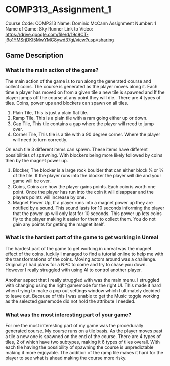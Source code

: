 # COMP313_Assignment_1
Course Code: COMP313
Name: Dominic McCann
Assignment Number: 1
Name of Game: Sky Runner
Link to Video: https://drive.google.com/file/d/19c9CT-j9o1YMSrjDKI5MwYMC8ywd37gi/view?usp=sharing

## Game Description
### What is the main action of the game?
The main action of the game is to run along the generated course and collect coins. The course is generated as the player moves along it. Each time a player has moved on from a given tile a new tile is spawned and If the player jumps off the course at any point they will die.. There are 4 types of tiles. Coins, power ups and blockers can spawn on all tiles. 

1. Plain Tile, This is just a plain flat tile.
2. Ramp Tile, This is a plain tile with a ram going either up or down.
3. Gap Tile, This tile contains a gap where the player will need to jump over.
4. Corner Tile, This tile is a tile with a 90 degree corner. Where the player will need to turn correctly.

On each tile 3 different items can spawn. These items have different possibilities of spawning. With blockers being more likely followed by coins then by the magnet power up.

1. Blocker, The blocker is a large rock boulder that can either block ⅓ or ⅔ of the tile. If the player runs into the blocker the player will die and your game will be over.
2. Coins, Coins are how the player gains points. Each coin is worth one point. Once the player has run into the coin it will disappear and the players points will increase by one.
3. Magnet Power Up, If a player runs into a magnet power up they are notified by a sound. This sound lasts for 10 seconds informing the player that the power up will only last for 10 seconds. This power up lets coins fly to the player making it easier for them to collect them. You do not gain any points for getting the magnet itself.

### What is the hardest part of the game to get working in Unreal
The hardest part of the game to get working in unreal was the magnet effect of the coins. luckily I managed to find a tutorial online to help me with the transformations of the coins. Moving actors around was a challenge. Originally I had plans for a NPC to come and try to chase you down. However I really struggled with using AI to control another player. 

Another aspect that I really struggled with was the main menu. I struggled with changing using the right gamemode for the right UI. This made it hard when trying to make a pop out settings window which I ultimately decided to leave out. Because of this I was unable to get the Music toggle working as the selected gamemode did not hold the attribute I needed.

### What was the most interesting part of your game?
For me the most interesting part of my game was the procedurally generated course. My course runs on a tile basis. As the player moves past a tile a new one is spawned on the end of the course. There are 4 types of tiles, 2 of which have two subtypes, making it 6 types of tiles overall. With each tile having the possibility of spawning the course is unpredictable making it more enjoyable. The addition of the ramp tile makes it hard for the player to see what is ahead making the course more risky. 

